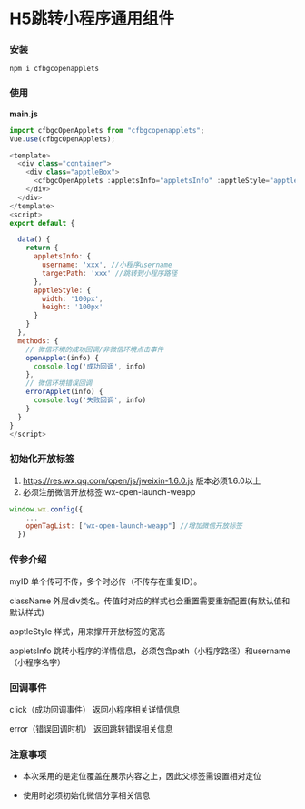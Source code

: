 # H5跳转小程序通用组件

### 安装


`npm i cfbgcopenapplets`

### 使用

**main.js**

```js
import cfbgcOpenApplets from "cfbgcopenapplets";
Vue.use(cfbgcOpenApplets);
```

```js
<template>
  <div class="container">
    <div class="apptleBox">
      <cfbgcOpenApplets :appletsInfo="appletsInfo" :apptleStyle="apptleStyle" @click="openApplet" @error="errorApplet"></cfbgcOpenApplets>
    </div>
  </div>
</template>
<script>
export default {

  data() {
    return {
      appletsInfo: {
        username: 'xxx', //小程序username
        targetPath: 'xxx' //跳转到小程序路径
      },
      apptleStyle: {
        width: '100px',
        height: '100px'
      }
    }
  },
  methods: {
    // 微信环境的成功回调/非微信环境点击事件
    openApplet(info) {
      console.log('成功回调', info)
    },
    // 微信环境错误回调
    errorApplet(info) {
      console.log('失败回调', info)
    }
  }
}
</script>
```
### 初始化开放标签

1. https://res.wx.qq.com/open/js/jweixin-1.6.0.js 版本必须1.6.0以上
2. 必须注册微信开放标签 wx-open-launch-weapp

```js
window.wx.config({
    ...
    openTagList: ["wx-open-launch-weapp"] //增加微信开放标签
  })
```
### 传参介绍


myID    单个传可不传，多个时必传（不传存在重复ID）。

className 外层div类名。传值时对应的样式也会重置需要重新配置(有默认值和默认样式)

apptleStyle 样式，用来撑开开放标签的宽高

appletsInfo 跳转小程序的详情信息，必须包含path（小程序路径）和username（小程序名字）

### 回调事件


click（成功回调事件）  返回小程序相关详情信息

error（错误回调时机）  返回跳转错误相关信息

### 注意事项


- 本次采用的是定位覆盖在展示内容之上，因此父标签需设置相对定位

- 使用时必须初始化微信分享相关信息